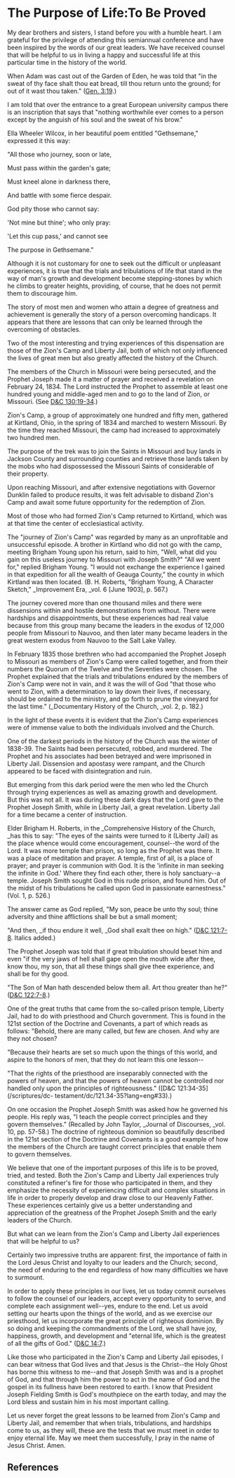 # The Purpose of Life:To Be Proved

My dear brothers and sisters, I stand before you with a humble heart. I am
grateful for the privilege of attending this semiannual conference and have
been inspired by the words of our great leaders. We have received counsel that
will be helpful to us in living a happy and successful life at this particular
time in the history of the world.

When Adam was cast out of the Garden of Eden, he was told that "in the sweat
of thy face shalt thou eat bread, till thou return unto the ground; for out of
it wast thou taken." ([Gen. 3:19](/scriptures/ot/gen/3.19?lang=eng#18).)

I am told that over the entrance to a great European university campus there
is an inscription that says that "nothing worthwhile ever comes to a person
except by the anguish of his soul and the sweat of his brow."

Ella Wheeler Wilcox, in her beautiful poem entitled "Gethsemane," expressed it
this way:

"All those who journey, soon or late,

Must pass within the garden's gate;

Must kneel alone in darkness there,

And battle with some fierce despair.

God pity those who cannot say:

'Not mine but thine'; who only pray:

'Let this cup pass,' and cannot see

The purpose in Gethsemane."

Although it is not customary for one to seek out the difficult or unpleasant
experiences, it is true that the trials and tribulations of life that stand in
the way of man's growth and development become stepping-stones by which he
climbs to greater heights, providing, of course, that he does not permit them
to discourage him.

The story of most men and women who attain a degree of greatness and
achievement is generally the story of a person overcoming handicaps. It
appears that there are lessons that can only be learned through the overcoming
of obstacles.

Two of the most interesting and trying experiences of this dispensation are
those of the Zion's Camp and Liberty Jail, both of which not only influenced
the lives of great men but also greatly affected the history of the Church.

The members of the Church in Missouri were being persecuted, and the Prophet
Joseph made it a matter of prayer and received a revelation on February 24,
1834. The Lord instructed the Prophet to assemble at least one hundred young
and middle-aged men and to go to the land of Zion, or Missouri. (See [D&amp;C
130:19-34](/scriptures/dc-testament/dc/130.19-34?lang=eng#18).)

Zion's Camp, a group of approximately one hundred and fifty men, gathered at
Kirtland, Ohio, in the spring of 1834 and marched to western Missouri. By the
time they reached Missouri, the camp had increased to approximately two
hundred men.

The purpose of the trek was to join the Saints in Missouri and buy lands in
Jackson County and surrounding counties and retrieve those lands taken by the
mobs who had dispossessed the Missouri Saints of considerable of their
property.

Upon reaching Missouri, and after extensive negotiations with Governor Dunklin
failed to produce results, it was felt advisable to disband Zion's Camp and
await some future opportunity for the redemption of Zion.

Most of those who had formed Zion's Camp returned to Kirtland, which was at
that time the center of ecclesiastical activity.

The "journey of Zion's Camp" was regarded by many as an unprofitable and
unsuccessful episode. A brother in Kirtland who did not go with the camp,
meeting Brigham Young upon his return, said to him, "Well, what did you gain
on this useless journey to Missouri with Joseph Smith?" "All we went for,"
replied Brigham Young. "I would not exchange the experience I gained in that
expedition for all the wealth of Geauga County," the county in which Kirtland
was then located. (B. H. Roberts, "Brigham Young, A Character Sketch,"
_Improvement Era, _vol. 6 [June 1903], p. 567.)

The journey covered more than one thousand miles and there were dissensions
within and hostile demonstrations from without. There were hardships and
disappointments, but these experiences had real value because from this group
many became the leaders in the exodus of 12,000 people from Missouri to
Nauvoo, and then later many became leaders in the great western exodus from
Nauvoo to the Salt Lake Valley.

In February 1835 those brethren who had accompanied the Prophet Joseph to
Missouri as members of Zion's Camp were called together, and from their
numbers the Quorum of the Twelve and the Seventies were chosen. The Prophet
explained that the trials and tribulations endured by the members of Zion's
Camp were not in vain, and it was the will of God "that those who went to
Zion, with a determination to lay down their lives, if necessary, should be
ordained to the ministry, and go forth to prune the vineyard for the last
time." (_Documentary History of the Church, _vol. 2, p. 182.)

In the light of these events it is evident that the Zion's Camp experiences
were of immense value to both the individuals involved and the Church.

One of the darkest periods in the history of the Church was the winter of
1838-39\. The Saints had been persecuted, robbed, and murdered. The Prophet
and his associates had been betrayed and were imprisoned in Liberty Jail.
Dissension and apostasy were rampant, and the Church appeared to be faced with
disintegration and ruin.

But emerging from this dark period were the men who led the Church through
trying experiences as well as amazing growth and development. But this was not
all. It was during these dark days that the Lord gave to the Prophet Joseph
Smith, while in Liberty Jail, a great revelation. Liberty Jail for a time
became a center of instruction.

Elder Brigham H. Roberts, in the _Comprehensive History of the Church, _has
this to say: "The eyes of the saints were turned to it (Liberty Jail) as the
place whence would come encouragement, counsel--the word of the Lord. It was
more temple than prison, so long as the Prophet was there. It was a place of
meditation and prayer. A temple, first of all, is a place of prayer; and
prayer is communion with God. It is the 'infinite in man seeking the infinite
in God.' Where they find each other, there is holy sanctuary--a temple. Joseph
Smith sought God in this rude prison, and found him. Out of the midst of his
tribulations he called upon God in passionate earnestness." (Vol. 1, p. 526.)

The answer came as God replied, "My son, peace be unto thy soul; thine
adversity and thine afflictions shall be but a small moment;

"And then, _if thou endure it well, _God shall exalt thee on high." ([D&amp;C
121:7-8](/scriptures/dc-testament/dc/121.7-8?lang=eng#6). Italics added.)

The Prophet Joseph was told that if great tribulation should beset him and
even "if the very jaws of hell shall gape open the mouth wide after thee, know
thou, my son, that all these things shall give thee experience, and shall be
for thy good.

"The Son of Man hath descended below them all. Art thou greater than he?"
([D&amp;C 122:7-8](/scriptures/dc-testament/dc/122.7-8?lang=eng#6).)

One of the great truths that came from the so-called prison temple, Liberty
Jail, had to do with priesthood and Church government. This is found in the
121st section of the Doctrine and Covenants, a part of which reads as follows:
"Behold, there are many called, but few are chosen. And why are they not
chosen?

"Because their hearts are set so much upon the things of this world, and
aspire to the honors of men, that they do not learn this one lesson--

"That the rights of the priesthood are inseparably connected with the powers
of heaven, and that the powers of heaven cannot be controlled nor handled only
upon the principles of righteousness." ([D&amp;C 121:34-35](/scriptures/dc-
testament/dc/121.34-35?lang=eng#33).)

On one occasion the Prophet Joseph Smith was asked how he governed his people.
His reply was, "I teach the people correct principles and they govern
themselves." (Recalled by John Taylor, _Journal of Discourses, _vol. 10, pp.
57-58.) The doctrine of righteous dominion so beautifully described in the
121st section of the Doctrine and Covenants is a good example of how the
members of the Church are taught correct principles that enable them to govern
themselves.

We believe that one of the important purposes of this life is to be proved,
tried, and tested. Both the Zion's Camp and Liberty Jail experiences truly
constituted a refiner's fire for those who participated in them, and they
emphasize the necessity of experiencing difficult and complex situations in
life in order to properly develop and draw close to our Heavenly Father. These
experiences certainly give us a better understanding and appreciation of the
greatness of the Prophet Joseph Smith and the early leaders of the Church.

But what can we learn from the Zion's Camp and Liberty Jail experiences that
will be helpful to us?

Certainly two impressive truths are apparent: first, the importance of faith
in the Lord Jesus Christ and loyalty to our leaders and the Church; second,
the need of enduring to the end regardless of how many difficulties we have to
surmount.

In order to apply these principles in our lives, let us today commit ourselves
to follow the counsel of our leaders, accept every opportunity to serve, and
complete each assignment well--yes, endure to the end. Let us avoid setting
our hearts upon the things of the world, and as we exercise our priesthood,
let us incorporate the great principle of righteous dominion. By so doing and
keeping the commandments of the Lord, we shall have joy, happiness, growth,
and development and "eternal life, which is the greatest of all the gifts of
God." ([D&amp;C 14:7](/scriptures/dc-testament/dc/14.7?lang=eng#6).)

Like those who participated in the Zion's Camp and Liberty Jail episodes, I
can bear witness that God lives and that Jesus is the Christ--the Holy Ghost
has borne this witness to me--and that Joseph Smith was and is a prophet of
God, and that through him the power to act in the name of God and the gospel
in its fullness have been restored to earth. I know that President Joseph
Fielding Smith is God's mouthpiece on the earth today, and may the Lord bless
and sustain him in his most important calling.

Let us never forget the great lessons to be learned from Zion's Camp and
Liberty Jail, and remember that when trials, tribulations, and hardships come
to us, as they will, these are the tests that we must meet in order to enjoy
eternal life. May we meet them successfully, I pray in the name of Jesus
Christ. Amen.

## References

